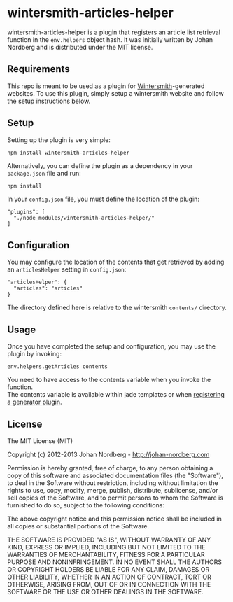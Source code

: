 # wintersmith-articles-helper

wintersmith-articles-helper is a plugin that registers an article list 
retrieval function in the `env.helpers` object hash. It was initially written 
by Johan Nordberg and is distributed under the MIT license.

## Requirements

This repo is meant to be used as a plugin for 
[Wintersmith](https://github.com/jnordberg/wintersmith)-generated websites. To 
use this plugin, simply setup a wintersmith website and follow the setup 
instructions below.

## Setup

Setting up the plugin is very simple:

    npm install wintersmith-articles-helper

Alternatively, you can define the plugin as a dependency in your `package.json` file and run:

    npm install

In your `config.json` file, you must define the location of the plugin:

    "plugins": [
      "./node_modules/wintersmith-articles-helper/"
    ]

## Configuration

You may configure the location of the contents that get retrieved by adding an 
`articlesHelper` setting in `config.json`:

    "articlesHelper": {
      "articles": "articles"
    }

The directory defined here is relative to the wintersmith `contents/` directory.

## Usage

Once you have completed the setup and configuration, you may use the plugin by 
invoking:

    env.helpers.getArticles contents

You need to have access to the contents variable when you invoke the function.  
The contents variable is available within jade templates or when [registering a 
generator 
plugin](https://github.com/jnordberg/wintersmith/wiki/Writing-plugins).

## License

The MIT License (MIT)

Copyright (c) 2012-2013 Johan Nordberg - http://johan-nordberg.com

Permission is hereby granted, free of charge, to any person obtaining a copy
of this software and associated documentation files (the "Software"), to deal
in the Software without restriction, including without limitation the rights
to use, copy, modify, merge, publish, distribute, sublicense, and/or sell
copies of the Software, and to permit persons to whom the Software is
furnished to do so, subject to the following conditions:

The above copyright notice and this permission notice shall be included in
all copies or substantial portions of the Software.

THE SOFTWARE IS PROVIDED "AS IS", WITHOUT WARRANTY OF ANY KIND, EXPRESS OR
IMPLIED, INCLUDING BUT NOT LIMITED TO THE WARRANTIES OF MERCHANTABILITY,
FITNESS FOR A PARTICULAR PURPOSE AND NONINFRINGEMENT. IN NO EVENT SHALL THE
AUTHORS OR COPYRIGHT HOLDERS BE LIABLE FOR ANY CLAIM, DAMAGES OR OTHER
LIABILITY, WHETHER IN AN ACTION OF CONTRACT, TORT OR OTHERWISE, ARISING FROM,
OUT OF OR IN CONNECTION WITH THE SOFTWARE OR THE USE OR OTHER DEALINGS IN
THE SOFTWARE.

